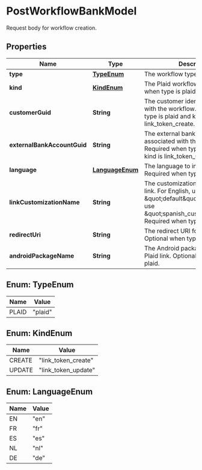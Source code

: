 

# PostWorkflowBankModel

Request body for workflow creation.

## Properties

| Name | Type | Description | Notes |
|------------ | ------------- | ------------- | -------------|
|**type** | [**TypeEnum**](#TypeEnum) | The workflow type. |  |
|**kind** | [**KindEnum**](#KindEnum) | The Plaid workflow kind. Required when type is plaid. |  [optional] |
|**customerGuid** | **String** | The customer identifier associated with the workflow. Optional when type is plaid and kind is link_token_create. |  [optional] |
|**externalBankAccountGuid** | **String** | The external bank account identifier associated with the workflow. Required when type is plaid and kind is link_token_update. |  [optional] |
|**language** | [**LanguageEnum**](#LanguageEnum) | The language to initialize Plaid link. Required when type is plaid. |  [optional] |
|**linkCustomizationName** | **String** | The customization name for Plaid link. For English, use \&quot;default\&quot;. For Spanish, use \&quot;spanish_customization\&quot;. Required when type is plaid. |  [optional] |
|**redirectUri** | **String** | The redirect URI for Plaid link. Optional when type is plaid. |  [optional] |
|**androidPackageName** | **String** | The Android package name for Plaid link. Optional when type is plaid. |  [optional] |



## Enum: TypeEnum

| Name | Value |
|---- | -----|
| PLAID | &quot;plaid&quot; |



## Enum: KindEnum

| Name | Value |
|---- | -----|
| CREATE | &quot;link_token_create&quot; |
| UPDATE | &quot;link_token_update&quot; |



## Enum: LanguageEnum

| Name | Value |
|---- | -----|
| EN | &quot;en&quot; |
| FR | &quot;fr&quot; |
| ES | &quot;es&quot; |
| NL | &quot;nl&quot; |
| DE | &quot;de&quot; |



